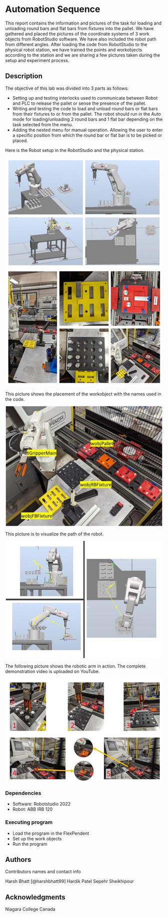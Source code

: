 # Automation Sequence
This report contains the information and pictures of the task for loading and unloading round bars and flat bars from fixtures into the pallet. We have gathered and placed the pictures of the coordinate systems of 3 work objects from RobotStudio software. We have also included the robot path from different angles. After loading the code from RobotStudio to the physical robot station, we have trained the points and workobjects according to the station and we are sharing a few pictures taken during the setup and experiment process.

## Description

The objective of this lab was divided into 3 parts as follows:
* Setting up and testing interlocks used to communicate between Robot and PLC to release the pallet or sense the presence of the pallet.
* Writing and testing the code to load and unload round bars or flat bars from their fixtures to or from the pallet. The robot should run in the Auto mode for loading/unloading 2 round bars and 1 flat bar depending on the task selected from the menu.
* Adding the nested menu for manual operation. Allowing the user to enter a specific position from which the round bar or flat bar is to be picked or placed.

Here is the Robot setup in the RobotStudio and the physical station.
<p align="center">
  <img src="automation-sequence/simulation_pictures/Robot_Station_Simulation.jpg" width="500">
  <img src="automation-sequence/simulation_pictures/Robot_Station_Physical.jpg" width="500">
</p>

This picture shows the placement of the workobject with the names used in the code.
<p align="center">
  <img src="automation-sequence/simulation_pictures/Work_Objects.jpg" width="500">
</p>

This picture is to visualize the path of the robot.
<p align="center">
  <img src="automation-sequence/simulation_pictures/Path_Planning.jpg" width="500">
</p>

The following picture shows the robotic arm in action. The complete demonstration video is uploaded on YouTube. 
<p align="center">
  <img src="automation-sequence/simulation_pictures/Automation_Sequence.jpg" width="500">
</p>

### Dependencies

* Software: Robotstudio 2022
* Robot: ABB IRB 120

### Executing program

* Load the program in the FlexPendent
* Set up the work objects
* Run the program

## Authors

Contributors names and contact info

Harsh Bhatt [@harshbhatt99]
Hardik Patel
Sepehr Sheikhipour

## Acknowledgments

Niagara College Canada
